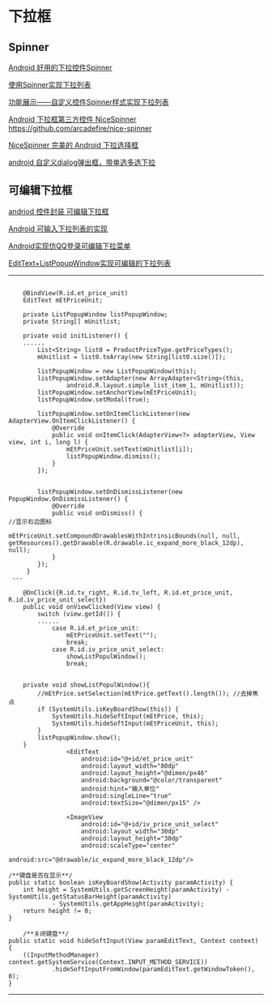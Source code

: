 下拉框
===

Spinner
---

[Android 好用的下拉控件Spinner](https://www.jianshu.com/p/e4f18c9c421f)  

[使用Spinner实现下拉列表](https://www.cnblogs.com/huangzx/p/4437096.html)  

[功能展示——自定义控件Spinner样式实现下拉列表](https://blog.csdn.net/Tomasyb/article/details/75287751)  

[Android 下拉框第三方控件 NiceSpinner](https://blog.csdn.net/lilihan12358/article/details/79855138)  
https://github.com/arcadefire/nice-spinner  

[NiceSpinner 完美的 Android 下拉选择框](https://blog.csdn.net/duoduo_11011/article/details/78922804)  

[android 自定义dialog弹出框，带单选多选下拉](https://www.jianshu.com/p/b6efcd611fed)  




可编辑下拉框
---

[andriod 控件封装 可编辑下拉框](https://www.jianshu.com/p/56918379e0a0)  

[Android 可输入下拉列表的实现](https://blog.csdn.net/asdssaaaa/article/details/51570218)  

[Android实现仿QQ登录可编辑下拉菜单](https://blog.csdn.net/jdsjlzx/article/details/41789779)  

[EditText+ListPopupWindow实现可编辑的下拉列表](https://blog.csdn.net/u014293306/article/details/52402537)  

---------------

~~~

    @BindView(R.id.et_price_unit)
    EditText mEtPriceUnit;

    private ListPopupWindow listPopupWindow;
    private String[] mUnitlist;

    private void initListener() {
    ......
        List<String> list0 = ProductPriceType.getPriceTypes();
        mUnitlist = list0.toArray(new String[list0.size()]);

        listPopupWindow = new ListPopupWindow(this);
        listPopupWindow.setAdapter(new ArrayAdapter<String>(this,
                android.R.layout.simple_list_item_1, mUnitlist));
        listPopupWindow.setAnchorView(mEtPriceUnit);
        listPopupWindow.setModal(true);

        listPopupWindow.setOnItemClickListener(new AdapterView.OnItemClickListener() {
            @Override
            public void onItemClick(AdapterView<?> adapterView, View view, int i, long l) {
                mEtPriceUnit.setText(mUnitlist[i]);
                listPopupWindow.dismiss();
            }
        });


        listPopupWindow.setOnDismissListener(new PopupWindow.OnDismissListener() {
            @Override
            public void onDismiss() {
//显示右边图标
                mEtPriceUnit.setCompoundDrawablesWithIntrinsicBounds(null, null, getResources().getDrawable(R.drawable.ic_expand_more_black_12dp), null);
            }
        });
     }
 ---       

    @OnClick({R.id.tv_right, R.id.tv_left, R.id.et_price_unit, R.id.iv_price_unit_select})
    public void onViewClicked(View view) {
        switch (view.getId()) {
        ......
            case R.id.et_price_unit:
                mEtPriceUnit.setText("");
                break;
            case R.id.iv_price_unit_select:
                showListPopulWindow();
                break;
                
                
    private void showListPopulWindow(){
        //mEtPrice.setSelection(mEtPrice.getText().length()); //去掉焦点
        if (SystemUtils.isKeyBoardShow(this)) {
            SystemUtils.hideSoftInput(mEtPrice, this);
            SystemUtils.hideSoftInput(mEtPriceUnit, this);
        }
        listPopupWindow.show();
    }
                <EditText
                    android:id="@+id/et_price_unit"
                    android:layout_width="80dp"
                    android:layout_height="@dimen/px46"
                    android:background="@color/transparent"
                    android:hint="输入单位"
                    android:singleLine="true"
                    android:textSize="@dimen/px15" />

                <ImageView
                    android:id="@+id/iv_price_unit_select"
                    android:layout_width="30dp"
                    android:layout_height="30dp"
                    android:scaleType="center"
                    android:src="@drawable/ic_expand_more_black_12dp"/>
~~~


    /**键盘是否在显示**/
    public static boolean isKeyBoardShow(Activity paramActivity) {
        int height = SystemUtils.getScreenHeight(paramActivity) - SystemUtils.getStatusBarHeight(paramActivity)
                - SystemUtils.getAppHeight(paramActivity);
        return height != 0;
    }
    
        /**关闭键盘**/
    public static void hideSoftInput(View paramEditText, Context context) {
        ((InputMethodManager) context.getSystemService(Context.INPUT_METHOD_SERVICE))
                .hideSoftInputFromWindow(paramEditText.getWindowToken(), 0);
    }
---------------











